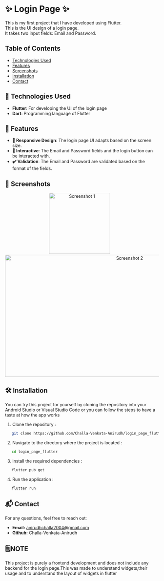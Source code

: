 # ✨ Login Page ✨

This is my first project that I have developed using Flutter.\
This is the UI design of a login page.\
It takes two input fields: Email and Password.

## Table of Contents

- [Technologies Used](-technologies-used)
- [Features](-features)
- [Screenshots](-screenshots)
- [Installation](-installation)
- [Contact](-contact)

## 🚀 Technologies Used

- **Flutter**: For developing the UI of the login page
- **Dart**: Programming language of Flutter

## 🌟 Features

- **📱 Responsive Design**: The login page UI adapts based on the screen size.
- **🎯 Interactive**: The Email and Password fields and the login button can be interacted with.
- **✔️ Validation**: The Email and Password are validated based on the format of the fields.

## 📸 Screenshots

<p align="center">
  <img src="https://github.com/Challa-Venkata-Anirudh/login_page_flutter/assets/171713063/132d7d48-590c-48ee-bd1e-85aa5ae85dd9" alt="Screenshot 1" width=200>
  &nbsp;&nbsp;&nbsp;
  <img src="https://github.com/Challa-Venkata-Anirudh/login_page_flutter/assets/171713063/943fef2c-2c13-4205-9251-cbd6c757b082" alt="Screenshot 2" width=800 height=400>
</p>

## 🛠️ Installation

You can try this project for yourself by cloning the repository into your Android Studio or Visual Studio Code or you can follow the steps to have a taste at how the app works
1. Clone the repository :
```bash
   git clone https://github.com/Challa-Venkata-Anirudh/login_page_flutter.git
```
2. Navigate to the directory where the project is located :
```bash
   cd login_page_flutter
```
3. Install the required dependencies :
```bash
   flutter pub get
```
4. Run the application :
```bash
   flutter run
```

## 📬 Contact
For any questions, feel free to reach out:
- **Email:** anirudhchalla2004@gmail.com
- **Github:** Challa-Venkata-Anirudh

## 🗒️NOTE
This project is purely a frontend development and does not include any backend for the login page.This was made to understand widgets,their usage and to understand the layout of widgets in flutter




